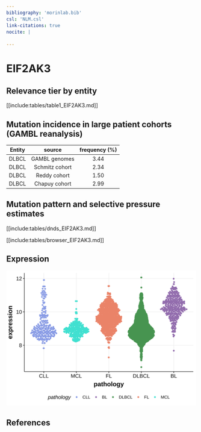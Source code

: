 ```yaml
---
bibliography: 'morinlab.bib'
csl: 'NLM.csl'
link-citations: true
nocite: |
  
---
```

# EIF2AK3

## Relevance tier by entity

[[include:tables/table1_EIF2AK3.md]]

## Mutation incidence in large patient cohorts (GAMBL reanalysis)

|Entity|source        |frequency (%)|
|:------:|:--------------:|:-------------:|
|DLBCL |GAMBL genomes |3.44         |
|DLBCL |Schmitz cohort|2.34         |
|DLBCL |Reddy cohort  |1.50         |
|DLBCL |Chapuy cohort |2.99         |

## Mutation pattern and selective pressure estimates

[[include:tables/dnds_EIF2AK3.md]]



[[include:tables/browser_EIF2AK3.md]]

## Expression
![](images/gene_expression/EIF2AK3_by_pathology.svg)
<!-- ORIGIN: Unknown -->

## References
